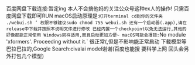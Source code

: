百度网盘下载连接:暂定ing
本人不会搞他妈的关注公众号这种ex人的操作! 只需百度网盘下载即可RUN macOS启动原理是:`打开terminal cd到你的文件夹 ./webui.sh ‘ 权限不够建议sudo chmod 755 webui.sh
还有一个启动器(.app),请在release中下载并按照本说明文件进行修改
已经内置一个checkpoint以免无法运行,其他的好像都能正常使用
Windows同样适用,而且启动更加方便~
macOS可能会报错:`No module 'xformers'. Proceeding without it.`
很正常(,但是不影响能正常启动
下载模型等巴拉巴拉的,Google Search:civalai model谢谢(百度也能搜 要科学上网 回头会另外打包几个模型)
